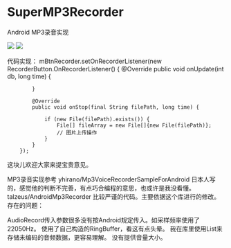 # SuperMP3Recorder
Android MP3录音实现

![](https://github.com/xiaoexiao51/SuperMP3Recorder/raw/screenshot/img01)
![](https://github.com/xiaoexiao51/SuperMP3Recorder/raw/screenshot/img02)

代码实现：
mBtnRecorder.setOnRecorderListener(new RecorderButton.OnRecorderListener() {
            @Override
            public void onUpdate(int db, long time) {
               
            }

            @Override
            public void onStop(final String filePath, long time) {
            
                if (new File(filePath).exists()) {
                    File[] fileArray = new File[]{new File(filePath)};
                    // 图片上传操作
                }
            }
        });
        
这块儿欢迎大家来提宝贵意见。

MP3录音实现参考
yhirano/Mp3VoiceRecorderSampleForAndroid
日本人写的，感觉他的判断不完善，有点巧合编程的意思，也或许是我没看懂。
talzeus/AndroidMp3Recorder
比较严谨的代码。主要依据这个库进行的修改。
存在的问题：

AudioRecord传入参数很多没有按Android规定传入。如采样频率使用了22050Hz。
使用了自己构造的RingBuffer，看这有点头晕。 我在库里使用List来存储未编码的音频数据，更容易理解。
没有提供音量大小。
